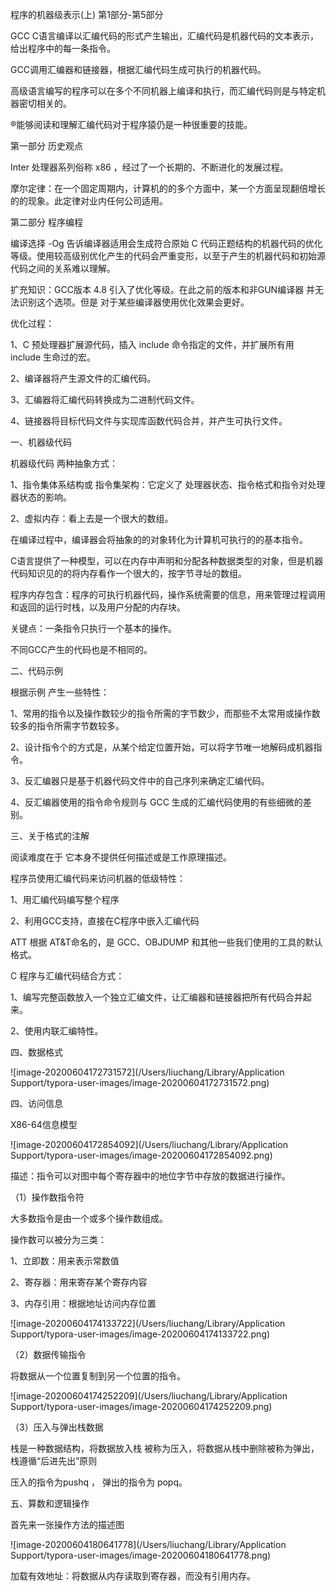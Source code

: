 程序的机器级表示(上) 第1部分-第5部分

GCC C语言编译以汇编代码的形式产生输出，汇编代码是机器代码的文本表示，给出程序中的每一条指令。

GCC调用汇编器和链接器，根据汇编代码生成可执行的机器代码。

高级语言编写的程序可以在多个不同机器上编译和执行，而汇编代码则是与特定机器密切相关的。

®能够阅读和理解汇编代码对于程序猿仍是一种很重要的技能。

第一部分 历史观点

Inter 处理器系列俗称 x86 ，经过了一个长期的、不断进化的发展过程。

摩尔定律：在一个固定周期内，计算机的的多个方面中，某一个方面呈现翻倍增长的的现象。此定律对业内任何公司适用。

第二部分 程序编程

编译选择 -Og 告诉编译器适用会生成符合原始 C 代码正题结构的机器代码的优化等级。使用较高级别优化产生的代码会严重变形，以至于产生的机器代码和初始源代码之间的关系难以理解。

扩充知识：GCC版本 4.8 引入了优化等级。在此之前的版本和非GUN编译器 并无法识别这个选项。但是 对于某些编译器使用优化效果会更好。

优化过程：

1、C 预处理器扩展源代码，插入 include 命令指定的文件，并扩展所有用 include 生命过的宏。

2、编译器将产生源文件的汇编代码。

3、汇编器将汇编代码转换成为二进制代码文件。

4、链接器将目标代码文件与实现库函数代码合并，并产生可执行文件。

一、机器级代码

机器级代码 两种抽象方式：

1、指令集体系结构或 指令集架构：它定义了 处理器状态、指令格式和指令对处理器状态的影响。

2、虚拟内存：看上去是一个很大的数组。

在编译过程中，编译器会将抽象的的对象转化为计算机可执行的的基本指令。

C语言提供了一种模型，可以在内存中声明和分配各种数据类型的对象，但是机器代码知识见的的将内存看作一个很大的，按字节寻址的数组。

程序内存包含：程序的可执行机器代码，操作系统需要的信息，用来管理过程调用和返回的运行时栈，以及用户分配的内存块。

关键点：一条指令只执行一个基本的操作。

不同GCC产生的代码也是不相同的。

二、代码示例

根据示例 产生一些特性：

1、常用的指令以及操作数较少的指令所需的字节数少，而那些不太常用或操作数较多的指令所需字节数较多。

2、设计指令个的方式是，从某个给定位置开始，可以将字节唯一地解码成机器指令。

3、反汇编器只是基于机器代码文件中的自己序列来确定汇编代码。

4、反汇编器使用的指令命令规则与 GCC 生成的汇编代码使用的有些细微的差别。

三、关于格式的注解

阅读难度在于 它本身不提供任何描述或是工作原理描述。

程序员使用汇编代码来访问机器的低级特性：

1、用汇编代码编写整个程序

2、利用GCC支持，直接在C程序中嵌入汇编代码

ATT 根据 AT&T命名的，是 GCC、OBJDUMP 和其他一些我们使用的工具的默认格式。

C 程序与汇编代码结合方式：

1、编写完整函数放入一个独立汇编文件，让汇编器和链接器把所有代码合并起来。

2、使用内联汇编特性。

四、数据格式

![image-20200604172731572](/Users/liuchang/Library/Application Support/typora-user-images/image-20200604172731572.png)

四、访问信息

X86-64信息模型

![image-20200604172854092](/Users/liuchang/Library/Application Support/typora-user-images/image-20200604172854092.png)

描述：指令可以对图中每个寄存器中的地位字节中存放的数据进行操作。

（1）操作数指令符

大多数指令是由一个或多个操作数组成。

操作数可以被分为三类：

1、立即数：用来表示常数值

2、寄存器：用来寄存某个寄存内容

3、内存引用：根据地址访问内存位置

![image-20200604174133722](/Users/liuchang/Library/Application Support/typora-user-images/image-20200604174133722.png)

（2）数据传输指令

将数据从一个位置复制到另一个位置的指令。

![image-20200604174252209](/Users/liuchang/Library/Application Support/typora-user-images/image-20200604174252209.png)

（3）压入与弹出栈数据

栈是一种数据结构，将数据放入栈 被称为压入，将数据从栈中删除被称为弹出，栈遵循“后进先出”原则

压入的指令为pushq ， 弹出的指令为 popq。

五、算数和逻辑操作

首先来一张操作方法的描述图

![image-20200604180641778](/Users/liuchang/Library/Application Support/typora-user-images/image-20200604180641778.png)

加载有效地址：将数据从内存读取到寄存器，而没有引用内存。
